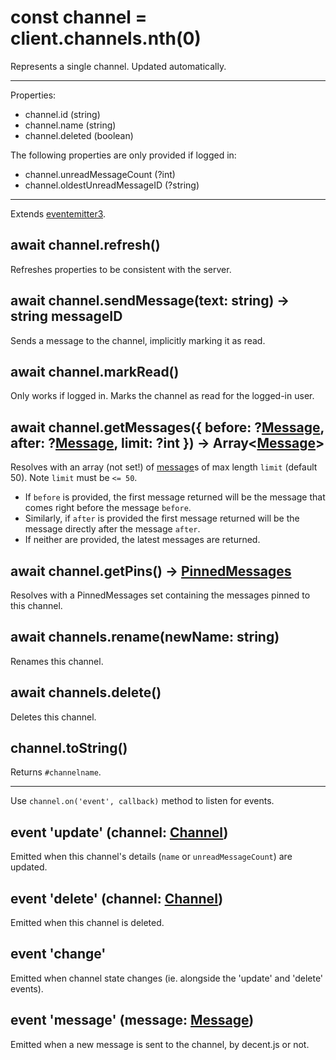 # const channel = client.channels.nth(0)
Represents a single channel. Updated automatically.

---

Properties:

* channel.id (string)
* channel.name (string)
* channel.deleted (boolean)

The following properties are only provided if logged in:

* channel.unreadMessageCount (?int)
* channel.oldestUnreadMessageID (?string)

---

Extends [eventemitter3](https://npm.im/eventemitter3).

## await channel.refresh()
Refreshes properties to be consistent with the server.

## await channel.sendMessage(text: string) -> string messageID
Sends a message to the channel, implicitly marking it as read.

## await channel.markRead()
Only works if logged in. Marks the channel as read for the logged-in user.

## await channel.getMessages({ before: ?[Message](message.md), after: ?[Message](message.md), limit: ?int }) -> Array<[Message](message.md)>
Resolves with an array (not set!) of [message](message.md)s of max length `limit` (default 50). Note `limit` must be `<= 50`.

+ If `before` is provided, the first message returned will be the message that comes right before the message `before`.
+ Similarly, if `after` is provided the first message returned will be the message directly after the message `after`.
+ If neither are provided, the latest messages are returned.

## await channel.getPins() -> [PinnedMessages](pinned-messages.md)
Resolves with a PinnedMessages set containing the messages pinned to this channel.

## await channels.rename(newName: string)
Renames this channel.

## await channels.delete()
Deletes this channel.

## channel.toString()
Returns `#channelname`.

---

Use `channel.on('event', callback)` method to listen for events.

## event 'update' (channel: [Channel](channel.md))
Emitted when this channel's details (`name` or `unreadMessageCount`) are updated.

## event 'delete' (channel: [Channel](channel.md))
Emitted when this channel is deleted.

## event 'change'
Emitted when channel state changes (ie. alongside the 'update' and 'delete' events).

## event 'message' (message: [Message](message.md))
Emitted when a new message is sent to the channel, by decent.js or not.
